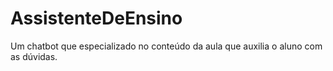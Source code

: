 # AssistenteDeEnsino
Um chatbot que especializado no conteúdo da aula que auxilia o aluno com as dúvidas.
